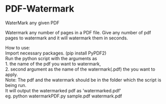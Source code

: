 # PDF-Watermark
WaterMark any given PDF

Watermark any number of pages in a PDF file.
Give any number of pdf pages to watermark and it will watermark them in seconds.

How to use:</br>
Import necessary packages. (pip install PyPDF2)</br>
Run the python script with the arguments as</br>
	</tab>1. the name of the pdf you want to watermark,</br> 
	</tab>2. second argument as the name of the watermark(.pdf) the you want to apply.</br>
Note: The pdf and the watermark should be in the folder which the script is being run.</br>
It will output the watermarked pdf as 'watermarked.pdf'</br>
eg. python watermarkPDF.py sample.pdf watermark.pdf</br>